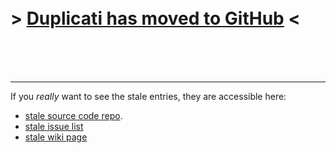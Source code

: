 <br />
<br />

# > [Duplicati has moved to GitHub](https://github.com/duplicati/duplicati) < #

<br />
<br />
<br />


---


If you _really_ want to see the stale entries, they are accessible here:

  * [stale source code repo](https://code.google.com/p/duplicati/source/checkout).
  * [stale issue list](https://code.google.com/p/duplicati/issues/list)
  * [stale wiki page](https://code.google.com/p/duplicati/wiki/TableOfContents?tm=6)